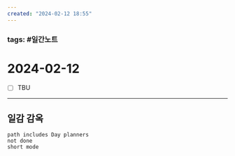 ```yaml
---
created: "2024-02-12 18:55"
---
```


### tags: #일간노트
  
# 2024-02-12 
- [ ] TBU  
  
---  
## 일감 감옥  
```tasks  
path includes Day planners
not done  
short mode  
```